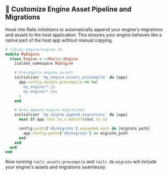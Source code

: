 ## 🎨 Customize Engine Asset Pipeline and Migrations

Hook into Rails initializers to automatically append your engine's migrations and assets to the host application. This ensures your engine behaves like a native part of the host app without manual copying.

```ruby
# lib/my_engine/engine.rb
module MyEngine
  class Engine < ::Rails::Engine
    isolate_namespace MyEngine

    # Precompile engine assets
    initializer 'my_engine.assets.precompile' do |app|
      app.config.assets.precompile += %w(
        my_engine/*.js
        my_engine/*.css
      )
    end

    # Auto-append engine migrations
    initializer 'my_engine.append_migrations' do |app|
      next if app.root.to_s.match?(root.to_s)

      config.paths['db/migrate'].expanded.each do |migrate_path|
        app.config.paths['db/migrate'] << migrate_path
      end
    end
  end
end
```

Now running `rails assets:precompile` and `rails db:migrate` will include your engine's assets and migrations seamlessly.